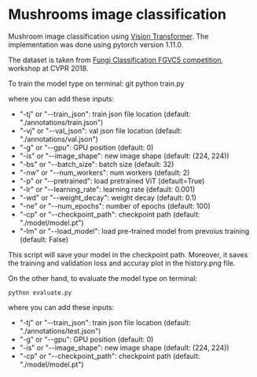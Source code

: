 # Mushrooms image classification
Mushroom image classification using [Vision Transformer](https://arxiv.org/abs/2010.11929). The implementation was done using pytorch version 1.11.0.

The dataset is taken from [Fungi Classification FGVC5 competition](https://www.kaggle.com/c/fungi-challenge-fgvc-2018), workshop at CVPR 2018.

To train the model type on terminal:
git 
    python train.py 

where you can add these inputs:
- "-tj" or "--train_json": train json file location (default: "./annotations/train.json")
- "-vj" or "--val_json": val json file location (default: "./annotations/val.json")
- "-g" or "--gpu": GPU position (default: 0)
- "-is" or "--image_shape": new image shape (default: (224, 224))
- "-bs" or "--batch_size": batch size (default: 32)
- "-nw" or "--num_workers": num workers (default: 2) 
- "-p" or "--pretrained": load pretrained ViT (default=True) 
- "-lr" or "--learning_rate": learning rate (default: 0.001)
- "-wd" or "--weight_decay": weight decay (default: 0.1)
- "-ne" or "--num_epochs": number of epochs (default: 100)
- "-cp" or "--checkpoint_path": checkpoint path (default: "./model/model.pt")
- "-lm" or "--load_model": load pre-trained model from prevoius training (default: False)

This script will save your model in the checkpoint path. Moreover, it saves the training and validation loss and accuray plot in the history.png file.

On the other hand, to evaluate the model type on terminal:

    python evaluate.py 

where you can add these inputs:
- "-tj" or "--train_json": train json file location (default: "./annotations/test.json")
- "-g" or "--gpu": GPU position (default: 0)
- "-is" or "--image_shape": new image shape (default: (224, 224))
- "-cp" or "--checkpoint_path": checkpoint path (default: "./model/model.pt")